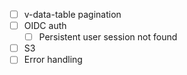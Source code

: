 - [ ] v-data-table pagination
- [ ] OIDC auth
  - [ ] Persistent user session not found
- [ ] S3
- [ ] Error handling
